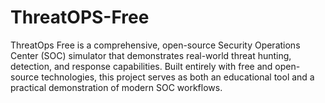 # ThreatOPS-Free
ThreatOps Free is a comprehensive, open-source Security Operations Center (SOC) simulator that demonstrates real-world threat hunting, detection, and response capabilities. Built entirely with free and open-source technologies, this project serves as both an educational tool and a practical demonstration of modern SOC workflows.
